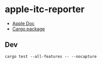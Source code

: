 # apple-itc-reporter

* [Apple Doc](https://help.apple.com/itc/appsreporterguide/)
* [Cargo package](https://crates.io/crates/apple-itc-reporter)

## Dev

```
cargo test --all-features -- --nocapture
```
